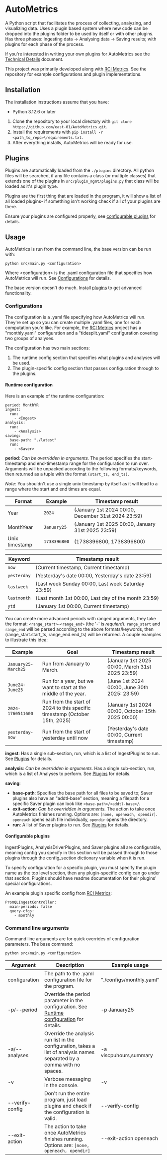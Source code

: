 # AutoMetrics

A Python script that facilitates the process of collecting, analyzing, and visualizing data. Uses a plugin based system where new code can be dropped into the plugins folder to be used by itself or with other plugins. Has three phases: Ingesting data -> Analysing data -> Saving results; with plugins for each phase of the process.

If you're interested in writing your own plugins for AutoMetrics see the [Technical Details](https://github.com/east-01/AutoMetrics/blob/master/TechnicalDetails.md) document.

This project was primarily developed along with [RCI Metrics](https://github.com/east-01/RCI-Metrics). See the repository for example configurations and plugin implementations.

## Installation

The installation instructions assume that you have:
- Python 3.12.6 or later

1. Clone the repository to your local directory with `git clone https://github.com/east-01/AutoMetrics.git`.
2. Install the requirements with `pip install -r <path_to_repo>\requirements.txt`.
3. After everything installs, AutoMetrics will be ready for use.

## Plugins

Plugins are automatically loaded from the `./plugins` directory. All python files will be searched, if any file contains a class (or multiple classes) that extends one of the plugins in `src/plugin_mgmt/plugins.py` that class will be loaded as it's plugin type.

Plugins are the first thing that are loaded in the program, it will show a list of all loaded plugins- if something isn't working check if all of your plugins are there.

Ensure your plugins are configured properly, see [configurable plugins](#configurable-plugins) for details.

## Usage

AutoMetrics is run from the command line, the base version can be run with:

```
python src/main.py <configuration>
```

Where \<configuration\> is the .yaml configuration file that specifies how AutoMetrics will run. See [Configurations](#configurations) for details.

The base version doesn't do much. Install [plugins](#plugins) to get advanced functionality.

### Configurations

The configuration is a .yaml file specifying how AutoMetrics will run. They're set up so you can create multiple .yaml files, one for each computation you'd like. For example, the [RCI Metrics](https://github.com/east-01/RCI-Metrics) project has a "monthly.yaml" configuration and a "tidesplit.yaml" configuration covering two groups of analyses.

The configuration has two main sections: 
1. The runtime config section that specifies what plugins and analyses will be used. 
2. The plugin-specific config section that passes configuration through to the plugins.

#### Runtime configuration

Here is an example of the runtime configuration:

```
period: MonthYR
ingest:
  run:
    - <Ingest>
analysis:
  run:
    - <Analysis>
saving:
  base-path: "./latest"
  run:
    - <Saver>
```

**period**: _Can be overridden in arguments._ The period specifies the start-timestamp and end-timestamp range for the configuration to run over. Arguments will be unpacked according to the following formats/keywords, then returned as a tuple with the format `(start_ts, end_ts)`.

_Note_: You shouldn't use a single unix timestamp by itself as it will lead to a range where the start and end times are equal.

Format | Example | Timestamp result
-------|---------|-----------------
Year | `2024` | (January 1st 2024 00:00, December 31st 2024 23:59)
MonthYear | `January25` | (January 1st 2025 00:00, January 31st 2025 23:59)
Unix timestamp | `1738396800` | (1738396800, 1738396800)

Keyword | Timestamp result
--------|--------
`now` | (Current timestamp, Current timestamp)
`yesterday` | (Yesterday's date 00:00, Yesterday's date 23:59)
`lastweek` | (Last week Sunday 00:00, Last week Saturday 23:59)
`lastmonth` | (Last month 1st 00:00, Last day of the month 23:59)
`ytd` | (January 1st 00:00, Current timestamp)

You can create more advanced periods with ranged arguments, they take the format: `<range_start>-<range_end>` (the '-' is _requierd_). `range_start` and `range_end` will be parsed according to the above formats/keywords, then (range_start.start_ts, range_end.end_ts) will be returned. A couple examples to illustrate this idea:

Example | Goal | Timestamp result
--------|------|------------------
`January25-March25` | Run from January to March. | (January 1st 2025 00:00, March 31st 2025 23:59)
`June24-June25` | Run for a year, but we want to start at the middle of the year. | (June 1st 2024 00:00, June 30th 2025: 23:59)
`2024-1760511600` | Run from the start of 2024 to this specific timestamp (October 15th, 2025) | (January 1st 2024 00:00, October 15th 2025 00:00)
`yesterday-now` | Run from the start of yesterday until now | (Yesterday's date 00:00, Current timestamp)

**ingest**: Has a single sub-section, run, which is a list of IngestPlugins to run. See [Plugins](#plugins) for details.

**analysis**: _Can be overridden in arguments._ Has a single sub-section, run, which is a list of Analyses to perform. See [Plugins](#plugins) for details.

**saving**: 
- **base-path**: Specifies the base path for all files to be saved to; Saver plugins also have an "addtl-base" section, meaning a filepath for a specific Saver plugin can look like `<base-path>/<addtl-base>/`.
- **exit-action**: _Can be overridden in arguments._ The action to take once AutoMetrics finishes running. Options are: `[none, openeach, opendir]`. `openeach` opens each file individually, `opendir` opens the directory.
- **run**: A list of Saver plugins to run. See [Plugins](#plugins) for details.

#### Configurable plugins

IngestPlugins, AnalysisDriverPlugins, and Saver plugins all are configurable, meaning config you specify in this section will be passed through to those plugins through the config_section dictionary variable when it is run.

To specify configuration for a specific plugin, you must specify the plugin name as the top level section, then any plugin-specific config can go under that section. Plugins should have readme documentation for their plugins' special configurations.

An example plugin specific config from [RCI Metrics](https://github.com/east-01/RCI-Metrics):
```
PromQLIngestController:
  main-periods: false
  query-cfgs:
    - monthly
```

### Command line arguments

Command line arguments are for quick overrides of configuration parameters. The base command:

```
python src/main.py <configuration>
```

Argument | Description | Example usage
---------|-------------|--------------
configuration | The path to the .yaml configuration file for the program. | "./configs/monthly.yaml"
-p/--period | Override the period parameter in the configuration. See [Runtime configuration](#runtime-configuration) for details. | -p January25
-a/--analyses | Override the analysis run list in the configuration, takes a list of analysis names separated by a comma with no spaces. | -a viscpuhours,summary 
-v | Verbose messaging in the console. | -v
--verify-config | Don't run the entire program, just load plugins and check if the configuration is valid. | --verify-config
--exit-action | The action to take once AutoMetrics finishes running. Options are: `[none, openeach, opendir]` | --exit-action openeach
